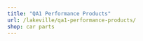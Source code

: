 ```yaml
---
title: "QA1 Performance Products"
url: /lakeville/qa1-performance-products/
shop: car parts
---
```

